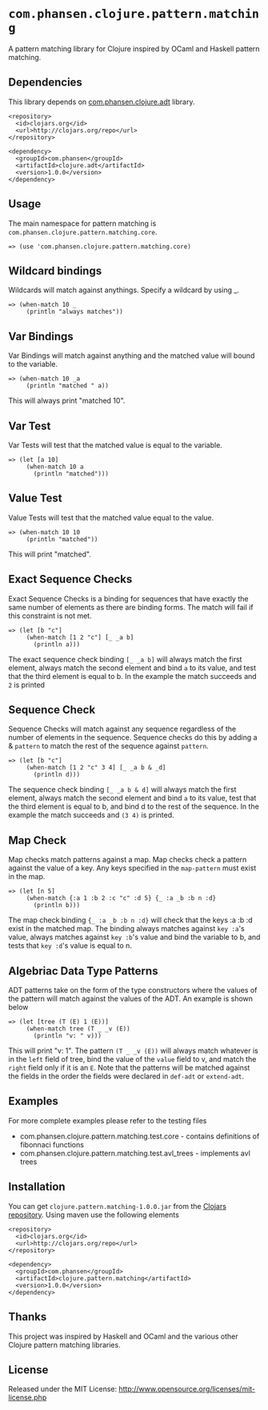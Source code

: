 # `com.phansen.clojure.pattern.matching`

A pattern matching library for Clojure inspired by OCaml and Haskell pattern matching. 

## Dependencies

This library depends on [com.phansen.clojure.adt](https://github.com/phansen/com.phansen.clojure.adt) library.  

    <repository>
  	  <id>clojars.org</id>
  	  <url>http://clojars.org/repo</url>
	</repository>

	<dependency>
      <groupId>com.phansen</groupId>
  	  <artifactId>clojure.adt</artifactId>
  	  <version>1.0.0</version>
	</dependency>

## Usage

The main namespace for pattern matching is `com.phansen.clojure.pattern.matching.core`. 

    => (use 'com.phansen.clojure.pattern.matching.core)

## Wildcard bindings

Wildcards will match against anythings.  Specify a wildcard by using _.

    => (when-match 10 _ 
         (println "always matches"))
    
## Var Bindings

Var Bindings will match against anything and the matched value will bound to the variable.

    => (when-match 10 _a
         (println "matched " a))
         
This will always print "matched 10".

## Var Test

Var Tests will test that the matched value is equal to the variable.

    => (let [a 10]
         (when-match 10 a 
           (println "matched")))

## Value Test

Value Tests will test that the matched value equal to the value.

    => (when-match 10 10 
         (println "matched"))

This will print "matched".

## Exact Sequence Checks

Exact Sequence Checks is a binding for sequences that have exactly the same number of 
elements as there are binding forms.  The match will fail if this constraint is not met.

    => (let [b "c"]
         (when-match [1 2 "c"] [_ _a b]
           (println a)))
           
The exact sequence check binding `[_ _a b]` will always match the first element, always
match the second element and bind `a` to its value, and test that the third element is equal
to b.  In the example the match succeeds and `2` is printed

## Sequence Check

Sequence Checks will match against any sequence regardless of the number of elements in the 
sequence.  Sequence checks do this by adding a & `pattern` to match the rest of the sequence
against `pattern`.  

    => (let [b "c"]
         (when-match [1 2 "c" 3 4] [_ _a b & _d]
           (println d)))

The sequence check binding `[_ _a b & d]` will always match the first element, always
match the second element and bind `a` to its value, test that the third element is equal
to b, and bind d to the rest of the sequence.  In the example the match succeeds and `(3 4)` 
is printed.

## Map Check

Map checks match patterns against a map.  Map checks check a pattern against 
the value of a key.  Any keys specified in the `map-pattern` must exist in the map.  

    => (let [n 5]
         (when-match {:a 1 :b 2 :c "c" :d 5} {_ :a _b :b n :d}
           (println b)))

The map check binding `{_ :a _b :b n :d}` will check that the keys :a :b :d exist in the
matched map.  The binding always matches against `key :a`'s value, always matches against
`key :b`'s value and bind the variable to b, and tests that `key :d`'s value is equal to n.

## Algebriac Data Type Patterns

ADT patterns take on the form of the type constructors where the values of the pattern
will match against the values of the ADT.  An example is shown below

    => (let [tree (T (E) 1 (E))]
         (when-match tree (T _ _v (E)) 
           (println "v: " v)))
           
This will print "v: 1".  The pattern `(T _ _v (E))` will always match whatever is in the 
`left` field of tree, bind the value of the `value` field to v, and match the `right` field
only if it is an `E`.  Note that the patterns will be matched against the fields in the order the fields
were declared in `def-adt` or `extend-adt`. 

## Examples

For more complete examples please refer to the testing files
* com.phansen.clojure.pattern.matching.test.core - contains definitions of fibonnaci functions
* com.phansen.clojure.pattern.matching.test.avl_trees - implements avl trees

## Installation

You can get `clojure.pattern.matching-1.0.0.jar` from the [Clojars repository](http://clojars.org/com.phansen/clojure.pattern.matching).
Using maven use the following elements

	<repository>
  	  <id>clojars.org</id>
  	  <url>http://clojars.org/repo</url>
	</repository>

	<dependency>
      <groupId>com.phansen</groupId>
  	  <artifactId>clojure.pattern.matching</artifactId>
  	  <version>1.0.0</version>
	</dependency>

## Thanks

This project was inspired by Haskell and OCaml and the various other Clojure
pattern matching libraries.  

## License

Released under the MIT License: <http://www.opensource.org/licenses/mit-license.php>

